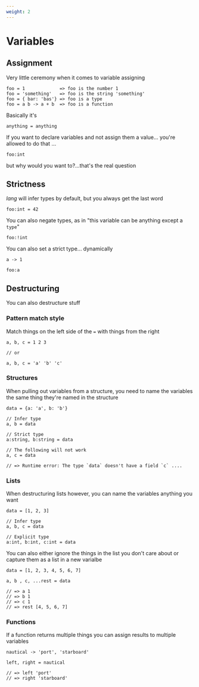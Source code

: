 ```yaml
---
weight: 2
---
```


# Variables

## Assignment

Very little ceremony when it comes to variable assigning

```
foo = 1             => foo is the number 1
foo = 'something'   => foo is the string 'something'
foo = { bar: 'bas'} => foo is a type
foo = a b -> a + b  => foo is a function
```

Basically it's 

```
anything = anything
```

If you want to declare variables and not assign them a value... you're allowed
to do that ...
```
foo:int
```

but why would you want to?...that's the real question

## Strictness

_lang_ will infer types by default, but you always get the last word

```
foo:int = 42
```

You can also negate types, as in "this variable can be anything except a `type`"

```
foo:!int
```

You can also set a strict type... dynamically

```
a -> 1

foo:a
```

## Destructuring

You can also destructure stuff

### Pattern match style

Match things on the left side of the `=` with things from the right

```
a, b, c = 1 2 3

// or 

a, b, c = 'a' 'b' 'c'
```

### Structures

When pulling out variables from a structure, you need to name the variables the
same thing they're named in the structure

```
data = {a: 'a', b: 'b'}

// Infer type
a, b = data

// Strict type
a:string, b:string = data

// The following will not work
a, c = data

// => Runtime error: The type `data` doesn't have a field `c` ....

```

### Lists

When destructuring lists however, you can name the variables anything you want

```
data = [1, 2, 3]

// Infer type
a, b, c = data

// Explicit type
a:int, b:int, c:int = data
```

You can also either ignore the things in the list you don't care about or
capture them as a list in a new varialbe

```
data = [1, 2, 3, 4, 5, 6, 7]

a, b , c, ...rest = data

// => a 1
// => b 1
// => c 1
// => rest [4, 5, 6, 7]
```

### Functions

If a function returns multiple things you can assign results to
multiple variables

```
nautical -> 'port', 'starboard'

left, right = nautical

// => left 'port'
// => right 'starboard'
```

